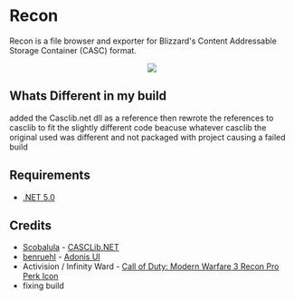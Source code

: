 # Recon

Recon is a file browser and exporter for Blizzard's Content Addressable Storage Container (CASC) format.

<p align="center">
    <img src="https://i.imgur.com/b3ryIQ0.png" draggable="false">
</p>



## Whats Different in my build 

added the Casclib.net dll as a reference then rewrote the references to casclib to fit the slightly different code
beacuse whatever casclib the original used was different and not packaged with project causing a failed build 

## Requirements

-   [.NET 5.0](https://dotnet.microsoft.com/download/dotnet/5.0)

## Credits

-   [Scobalula](https://github.com/Scobalula) - [CASCLib.NET](https://github.com/Scobalula/CASCLib.NET)
-   [benruehl](https://github.com/benruehl) - [Adonis UI](https://github.com/benruehl/adonis-ui)
-   Activision / Infinity Ward - [Call of Duty: Modern Warfare 3 Recon Pro Perk Icon](<https://callofduty.fandom.com/wiki/Recon_(perk)>)
-   fixing build
